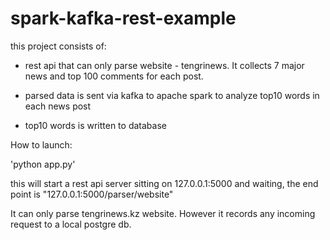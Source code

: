 # spark-kafka-rest-example

this project consists of:

 - rest api that can only parse website - tengrinews. It collects 7 major news and top 100 comments for each post.

- parsed data is sent via kafka to apache spark to analyze top10 words in each news post

- top10 words is written to database


How to launch:

'python app.py'

this will start a rest api server sitting on 127.0.0.1:5000 and waiting, the end point is "127.0.0.1:5000/parser/website"

It can only parse tengrinews.kz website. However it records any incoming request to a local postgre db.


